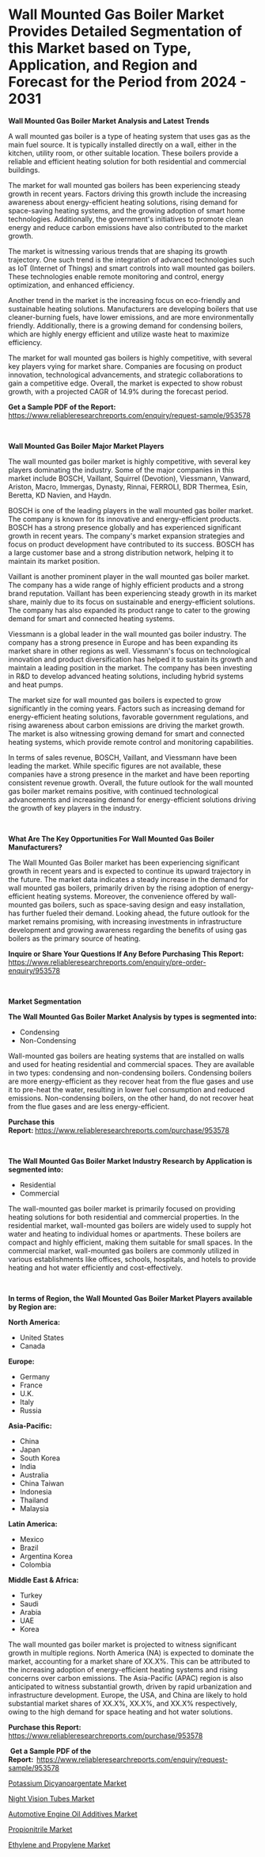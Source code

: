 <p><h1>Wall Mounted Gas Boiler Market Provides Detailed Segmentation of this Market based on Type, Application, and Region and Forecast for the Period from 2024 - 2031</h1></p><p><strong>Wall Mounted Gas Boiler Market Analysis and Latest Trends</strong></p>
<p><p>A wall mounted gas boiler is a type of heating system that uses gas as the main fuel source. It is typically installed directly on a wall, either in the kitchen, utility room, or other suitable location. These boilers provide a reliable and efficient heating solution for both residential and commercial buildings.</p><p>The market for wall mounted gas boilers has been experiencing steady growth in recent years. Factors driving this growth include the increasing awareness about energy-efficient heating solutions, rising demand for space-saving heating systems, and the growing adoption of smart home technologies. Additionally, the government's initiatives to promote clean energy and reduce carbon emissions have also contributed to the market growth.</p><p>The market is witnessing various trends that are shaping its growth trajectory. One such trend is the integration of advanced technologies such as IoT (Internet of Things) and smart controls into wall mounted gas boilers. These technologies enable remote monitoring and control, energy optimization, and enhanced efficiency.</p><p>Another trend in the market is the increasing focus on eco-friendly and sustainable heating solutions. Manufacturers are developing boilers that use cleaner-burning fuels, have lower emissions, and are more environmentally friendly. Additionally, there is a growing demand for condensing boilers, which are highly energy efficient and utilize waste heat to maximize efficiency.</p><p>The market for wall mounted gas boilers is highly competitive, with several key players vying for market share. Companies are focusing on product innovation, technological advancements, and strategic collaborations to gain a competitive edge. Overall, the market is expected to show robust growth, with a projected CAGR of 14.9% during the forecast period.</p></p>
<p><strong>Get a Sample PDF of the Report:&nbsp;</strong> <a href="https://www.reliableresearchreports.com/enquiry/request-sample/953578">https://www.reliableresearchreports.com/enquiry/request-sample/953578</a></p>
<p>&nbsp;</p>
<p><strong>Wall Mounted Gas Boiler Major Market Players</strong></p>
<p><p>The wall mounted gas boiler market is highly competitive, with several key players dominating the industry. Some of the major companies in this market include BOSCH, Vaillant, Squirrel (Devotion), Viessmann, Vanward, Ariston, Macro, Immergas, Dynasty, Rinnai, FERROLI, BDR Thermea, Esin, Beretta, KD Navien, and Haydn.</p><p>BOSCH is one of the leading players in the wall mounted gas boiler market. The company is known for its innovative and energy-efficient products. BOSCH has a strong presence globally and has experienced significant growth in recent years. The company's market expansion strategies and focus on product development have contributed to its success. BOSCH has a large customer base and a strong distribution network, helping it to maintain its market position.</p><p>Vaillant is another prominent player in the wall mounted gas boiler market. The company has a wide range of highly efficient products and a strong brand reputation. Vaillant has been experiencing steady growth in its market share, mainly due to its focus on sustainable and energy-efficient solutions. The company has also expanded its product range to cater to the growing demand for smart and connected heating systems.</p><p>Viessmann is a global leader in the wall mounted gas boiler industry. The company has a strong presence in Europe and has been expanding its market share in other regions as well. Viessmann's focus on technological innovation and product diversification has helped it to sustain its growth and maintain a leading position in the market. The company has been investing in R&D to develop advanced heating solutions, including hybrid systems and heat pumps.</p><p>The market size for wall mounted gas boilers is expected to grow significantly in the coming years. Factors such as increasing demand for energy-efficient heating solutions, favorable government regulations, and rising awareness about carbon emissions are driving the market growth. The market is also witnessing growing demand for smart and connected heating systems, which provide remote control and monitoring capabilities.</p><p>In terms of sales revenue, BOSCH, Vaillant, and Viessmann have been leading the market. While specific figures are not available, these companies have a strong presence in the market and have been reporting consistent revenue growth. Overall, the future outlook for the wall mounted gas boiler market remains positive, with continued technological advancements and increasing demand for energy-efficient solutions driving the growth of key players in the industry.</p></p>
<p>&nbsp;</p>
<p><strong>What Are The Key Opportunities For Wall Mounted Gas Boiler Manufacturers?</strong></p>
<p><p>The Wall Mounted Gas Boiler market has been experiencing significant growth in recent years and is expected to continue its upward trajectory in the future. The market data indicates a steady increase in the demand for wall mounted gas boilers, primarily driven by the rising adoption of energy-efficient heating systems. Moreover, the convenience offered by wall-mounted gas boilers, such as space-saving design and easy installation, has further fueled their demand. Looking ahead, the future outlook for the market remains promising, with increasing investments in infrastructure development and growing awareness regarding the benefits of using gas boilers as the primary source of heating.</p></p>
<p><strong>Inquire or Share Your Questions If Any Before Purchasing This Report:</strong> <a href="https://www.reliableresearchreports.com/enquiry/pre-order-enquiry/953578">https://www.reliableresearchreports.com/enquiry/pre-order-enquiry/953578</a></p>
<p>&nbsp;</p>
<p><strong>Market Segmentation</strong></p>
<p><strong>The Wall Mounted Gas Boiler Market Analysis by types is segmented into:</strong></p>
<p><ul><li>Condensing</li><li>Non-Condensing</li></ul></p>
<p><p>Wall-mounted gas boilers are heating systems that are installed on walls and used for heating residential and commercial spaces. They are available in two types: condensing and non-condensing boilers. Condensing boilers are more energy-efficient as they recover heat from the flue gases and use it to pre-heat the water, resulting in lower fuel consumption and reduced emissions. Non-condensing boilers, on the other hand, do not recover heat from the flue gases and are less energy-efficient.</p></p>
<p><strong>Purchase this Report:&nbsp;</strong><a href="https://www.reliableresearchreports.com/purchase/953578">https://www.reliableresearchreports.com/purchase/953578</a></p>
<p>&nbsp;</p>
<p><strong>The Wall Mounted Gas Boiler Market Industry Research by Application is segmented into:</strong></p>
<p><ul><li>Residential</li><li>Commercial</li></ul></p>
<p><p>The wall-mounted gas boiler market is primarily focused on providing heating solutions for both residential and commercial properties. In the residential market, wall-mounted gas boilers are widely used to supply hot water and heating to individual homes or apartments. These boilers are compact and highly efficient, making them suitable for small spaces. In the commercial market, wall-mounted gas boilers are commonly utilized in various establishments like offices, schools, hospitals, and hotels to provide heating and hot water efficiently and cost-effectively.</p></p>
<p>&nbsp;</p>
<p><strong>In terms of Region, the Wall Mounted Gas Boiler Market Players available by Region are:</strong></p>
<p>
    <p> <strong> North America: </strong>
        <ul>
            <li>United States</li>
            <li>Canada</li>
        </ul>
        </p> 
    <p> <strong> Europe: </strong>
        <ul>
            <li>Germany</li>
            <li>France</li>
            <li>U.K.</li>
            <li>Italy</li>
            <li>Russia</li>
        </ul>
        </p> 
    <p> <strong> Asia-Pacific: </strong>
        <ul>
            <li>China</li>
            <li>Japan</li>
            <li>South Korea</li>
            <li>India</li>
            <li>Australia</li>
            <li>China Taiwan</li>
            <li>Indonesia</li>
            <li>Thailand</li>
            <li>Malaysia</li>
        </ul>
        </p> 
    <p> <strong> Latin America: </strong>
        <ul>
            <li>Mexico</li>
            <li>Brazil</li>
            <li>Argentina Korea</li>
            <li>Colombia</li>
        </ul>
        </p> 
    <p> <strong> Middle East & Africa: </strong>
        <ul>
            <li>Turkey</li>
            <li>Saudi</li>
            <li>Arabia</li>
            <li>UAE</li>
            <li>Korea</li>
        </ul>
    </p>
    </p>
<p><p>The wall mounted gas boiler market is projected to witness significant growth in multiple regions. North America (NA) is expected to dominate the market, accounting for a market share of XX.X%. This can be attributed to the increasing adoption of energy-efficient heating systems and rising concerns over carbon emissions. The Asia-Pacific (APAC) region is also anticipated to witness substantial growth, driven by rapid urbanization and infrastructure development. Europe, the USA, and China are likely to hold substantial market shares of XX.X%, XX.X%, and XX.X% respectively, owing to the high demand for space heating and hot water solutions.</p></p>
<p><strong>Purchase this Report: </strong><a href="https://www.reliableresearchreports.com/purchase/953578">https://www.reliableresearchreports.com/purchase/953578</a></p>
<p>&nbsp;<strong>Get a Sample PDF of the Report:&nbsp;&nbsp;</strong><a href="https://www.reliableresearchreports.com/enquiry/request-sample/953578">https://www.reliableresearchreports.com/enquiry/request-sample/953578</a></p>
<p><strong></strong></p>
<p><p><a href="https://medium.com/@judyolson40/potassium-dicyanoargentate-market-exploring-market-share-market-trends-and-future-growth-e57af785e178">Potassium Dicyanoargentate Market</a></p><p><a href="https://medium.com/@judyolson40/night-vision-tubes-market-report-reveals-the-latest-trends-and-growth-opportunities-of-this-market-1d602c537a89">Night Vision Tubes Market</a></p><p><a href="https://medium.com/@judyolson40/automotive-engine-oil-additives-market-size-reveals-the-best-marketing-channels-in-global-industry-2ff7dac41f2f">Automotive Engine Oil Additives Market</a></p><p><a href="https://medium.com/@judyolson40/propionitrile-market-share-evolution-and-market-growth-trends-2024-2031-78d553d02324">Propionitrile Market</a></p><p><a href="https://medium.com/@judyolson40/ethylene-and-propylene-market-insights-into-market-cagr-market-trends-and-growth-strategies-ea27c0f40747">Ethylene and Propylene Market</a></p></p>